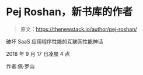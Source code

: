 # Pej Roshan，新书库的作者

> 原文：<https://thenewstack.io/author/pej-roshan/>

破坏 SaaS 应用程序性能的互联网性能神话

2018 年 9 月 17 日凌晨 4 点

作者:佩·罗山